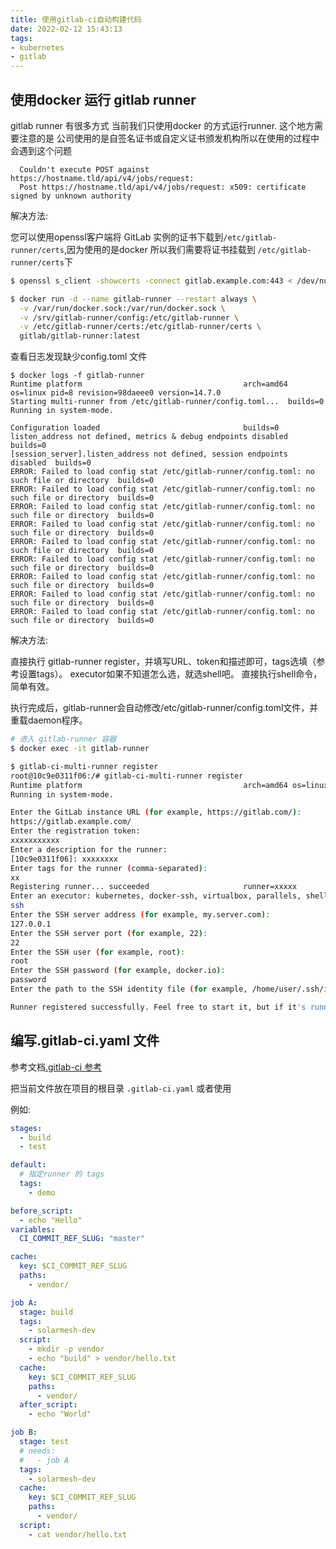 ```yaml
---
title: 使用gitlab-ci自动构建代码
date: 2022-02-12 15:43:13
tags:
- kubernetes
- gitlab
---
```


## 使用docker 运行 gitlab runner


gitlab runner 有很多方式 当前我们只使用docker 的方式运行runner.
这个地方需要注意的是 公司使用的是自签名证书或自定义证书颁发机构所以在使用的过程中会遇到这个问题

```log
  Couldn't execute POST against https://hostname.tld/api/v4/jobs/request:
  Post https://hostname.tld/api/v4/jobs/request: x509: certificate signed by unknown authority
```

解决方法:

您可以使用openssl客户端将 GitLab 实例的证书下载到`/etc/gitlab-runner/certs`,因为使用的是docker 所以我们需要将证书挂载到
`/etc/gitlab-runner/certs`下

```bash
$ openssl s_client -showcerts -connect gitlab.example.com:443 < /dev/null 2>/dev/null | openssl x509 -outform PEM > /etc/gitlab-runner/certs/gitlab.example.com.crt
```

```bash
$ docker run -d --name gitlab-runner --restart always \
  -v /var/run/docker.sock:/var/run/docker.sock \
  -v /srv/gitlab-runner/config:/etc/gitlab-runner \
  -v /etc/gitlab-runner/certs:/etc/gitlab-runner/certs \
  gitlab/gitlab-runner:latest
```

查看日志发现缺少config.toml 文件
```log
$ docker logs -f gitlab-runner
Runtime platform                                    arch=amd64 os=linux pid=8 revision=98daeee0 version=14.7.0
Starting multi-runner from /etc/gitlab-runner/config.toml...  builds=0
Running in system-mode.

Configuration loaded                                builds=0
listen_address not defined, metrics & debug endpoints disabled  builds=0
[session_server].listen_address not defined, session endpoints disabled  builds=0
ERROR: Failed to load config stat /etc/gitlab-runner/config.toml: no such file or directory  builds=0
ERROR: Failed to load config stat /etc/gitlab-runner/config.toml: no such file or directory  builds=0
ERROR: Failed to load config stat /etc/gitlab-runner/config.toml: no such file or directory  builds=0
ERROR: Failed to load config stat /etc/gitlab-runner/config.toml: no such file or directory  builds=0
ERROR: Failed to load config stat /etc/gitlab-runner/config.toml: no such file or directory  builds=0
ERROR: Failed to load config stat /etc/gitlab-runner/config.toml: no such file or directory  builds=0
ERROR: Failed to load config stat /etc/gitlab-runner/config.toml: no such file or directory  builds=0
ERROR: Failed to load config stat /etc/gitlab-runner/config.toml: no such file or directory  builds=0
ERROR: Failed to load config stat /etc/gitlab-runner/config.toml: no such file or directory  builds=0
```

解决方法:

直接执行 gitlab-runner register，并填写URL、token和描述即可，tags选填（参考设置tags）。
executor如果不知道怎么选，就选shell吧。 直接执行shell命令，简单有效。

执行完成后，gitlab-runner会自动修改/etc/gitlab-runner/config.toml文件，并重载daemon程序。

```bash
# 进入 gitlab-runner 容器
$ docker exec -it gitlab-runner

$ gitlab-ci-multi-runner register
root@10c9e0311f06:/# gitlab-ci-multi-runner register
Runtime platform                                    arch=amd64 os=linux pid=78 revision=98daeee0 version=14.7.0
Running in system-mode.

Enter the GitLab instance URL (for example, https://gitlab.com/):
https://gitlab.example.com/
Enter the registration token:
xxxxxxxxxxx
Enter a description for the runner:
[10c9e0311f06]: xxxxxxxx
Enter tags for the runner (comma-separated):
xx
Registering runner... succeeded                     runner=xxxxx
Enter an executor: kubernetes, docker-ssh, virtualbox, parallels, shell, ssh, docker+machine, docker-ssh+machine, custom, docker:
ssh
Enter the SSH server address (for example, my.server.com):
127.0.0.1
Enter the SSH server port (for example, 22):
22
Enter the SSH user (for example, root):
root
Enter the SSH password (for example, docker.io):
password
Enter the path to the SSH identity file (for example, /home/user/.ssh/id_rsa):

Runner registered successfully. Feel free to start it, but if it's running already the config should be automatically reloaded!

```

## 编写.gitlab-ci.yaml 文件

参考文档[.gitlab-ci 参考](https://docs.gitlab.com/ee/ci/yaml/)

把当前文件放在项目的根目录 `.gitlab-ci.yaml` 或者使用

例如:

```yaml
stages:
  - build
  - test

default:
  # 指定runner 的 tags
  tags:
    - demo

before_script:
  - echo "Hello"
variables:
  CI_COMMIT_REF_SLUG: "master"

cache:
  key: $CI_COMMIT_REF_SLUG
  paths:
    - vendor/    

job A:
  stage: build
  tags:
    - solarmesh-dev
  script:
    - mkdir -p vendor
    - echo "build" > vendor/hello.txt
  cache:
    key: $CI_COMMIT_REF_SLUG
    paths:
      - vendor/    
  after_script:
    - echo "World"

job B:
  stage: test
  # needs:
  #   - job A
  tags:
    - solarmesh-dev  
  cache:
    key: $CI_COMMIT_REF_SLUG
    paths:
      - vendor/
  script:
    - cat vendor/hello.txt

```